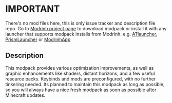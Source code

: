 # IMPORTANT
There's no mod files here, this is only issue tracker and description file repo. Go to [Modrinh project page](https://modrinth.com/modpack/nwb) to download modpack or install it with any launcher that supports modpack installs from Modrinh. e.g. [ATlauncher](https://wiki.atlauncher.com/getting-started/creating-an-instance/), [PrismLauncher](https://prismlauncher.org/wiki/getting-started/download-modpacks/) or [ModrinhApp](https://modrinth.com/app)

## Description
This modpack provides various optimization improvements, as well as graphic enhancements like shaders, distant horizons, and a few useful resource packs. Keybinds and mods are preconfigured, with no further tinkering needed. Its planned to maintain this modpack as long as possible, so you will always have a nice fresh modpack as soon as possible after Minecraft updates.
